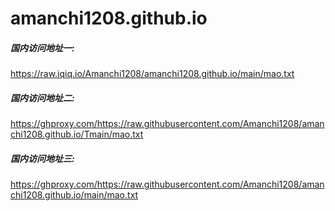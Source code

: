 # amanchi1208.github.io

##### 国内访问地址一:
https://raw.iqiq.io/Amanchi1208/amanchi1208.github.io/main/mao.txt

##### 国内访问地址二:
https://ghproxy.com/https://raw.githubusercontent.com/Amanchi1208/amanchi1208.github.io/Tmain/mao.txt

##### 国内访问地址三:
https://ghproxy.com/https://raw.githubusercontent.com/Amanchi1208/amanchi1208.github.io/main/mao.txt
